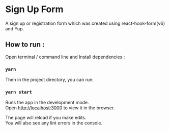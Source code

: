# Sign Up Form
A sign up or registration form which was created using react-hook-form(v6) and Yup.

## How to run :

Open terminal / command line and Install dependencies :

### `yarn`

Then in the project directory, you can run:

### `yarn start`

Runs the app in the development mode.<br />
Open [http://localhost:3000](http://localhost:3000) to view it in the browser.

The page will reload if you make edits.<br />
You will also see any lint errors in the console.
